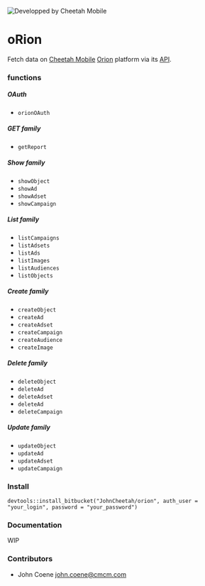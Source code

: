 ![Developped by Cheetah Mobile](https://upload.wikimedia.org/wikipedia/en/f/f9/Cheetah_Mobile_Logo.png)

# oRion #

Fetch data on [Cheetah Mobile](https://www.cmcm.com/en-us/) [Orion](http://manager.ori.cmcm.com/) platform via its [API](http://api.ori.cmcm.com/doc/).

### functions ###

##### OAuth #####

* `orionOAuth`

##### GET family #####

* `getReport`

##### Show family #####

* `showObject`
* `showAd`
* `showAdset`
* `showCampaign`

##### List family #####

* `listCampaigns`
* `listAdsets`
* `listAds`
* `listImages`
* `listAudiences`
* `listObjects`

##### Create family #####

* `createObject`
* `createAd`
* `createAdset`
* `createCampaign`
* `createAudience`
* `createImage`

##### Delete family #####

* `deleteObject`
* `deleteAd`
* `deleteAdset`
* `deleteAd`
* `deleteCampaign`

##### Update family #####

* `updateObject`
* `updateAd`
* `updateAdset`
* `updateCampaign`

### Install ###

`devtools::install_bitbucket("JohnCheetah/orion", auth_user = "your_login", password = "your_password")`

### Documentation ###

WIP

### Contributors ###

* John Coene <john.coene@cmcm.com>